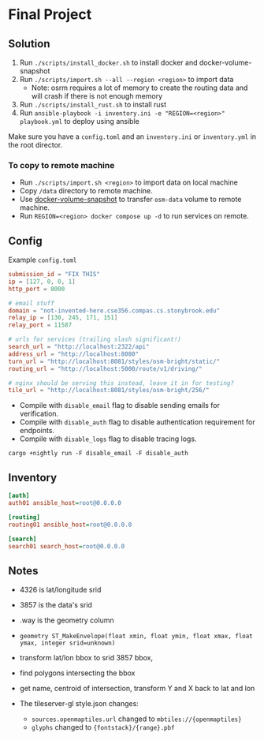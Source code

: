 # Final Project

## Solution

1. Run `./scripts/install_docker.sh` to install docker and docker-volume-snapshot
2. Run `./scripts/import.sh --all --region <region>` to import data
   * Note: osrm requires a lot of memory to create the routing data and will
   crash if there is not enough memory
3. Run `./scripts/install_rust.sh` to install rust
4. Run `ansible-playbook -i inventory.ini -e "REGION=<region>" playbook.yml` to deploy using ansible

Make sure you have a `config.toml` and an `inventory.ini` or `inventory.yml` in the root director.

### To copy to remote machine

* Run `./scripts/import.sh <region>` to import data on local machine
* Copy `/data` directory to remote machine.
* Use [docker-volume-snapshot](https://github.com/junedkhatri31/docker-volume-snapshot)
to transfer `osm-data` volume to remote machine.
* Run `REGION=<region> docker compose up -d` to run services on remote.

## Config

Example `config.toml`

```toml
submission_id = "FIX THIS"
ip = [127, 0, 0, 1]
http_port = 8000

# email stuff
domain = "not-invented-here.cse356.compas.cs.stonybrook.edu"
relay_ip = [130, 245, 171, 151]
relay_port = 11587

# urls for services (trailing slash significant!)
search_url = "http://localhost:2322/api"
address_url = "http://localhost:8080"
turn_url = "http://localhost:8081/styles/osm-bright/static/"
routing_url = "http://localhost:5000/route/v1/driving/"

# nginx should be serving this instead, leave it in for testing?
tile_url = "http://localhost:8081/styles/osm-bright/256/"
```

* Compile with `disable_email` flag to disable sending emails for verification.
* Compile with `disable_auth` flag to disable authentication requirement for
endpoints.
* Compile with `disable_logs` flag to disable tracing logs.

```shell
cargo +nightly run -F disable_email -F disable_auth
```

## Inventory

```ini
[auth]
auth01 ansible_host=root@0.0.0.0

[routing]
routing01 ansible_host=root@0.0.0.0

[search]
search01 search_host=root@0.0.0.0
```

## Notes

* 4326 is lat/longitude srid
* 3857 is the data's srid
* .way is the geometry column
* `geometry ST_MakeEnvelope(float xmin, float ymin, float xmax, float ymax, integer srid=unknown)`

* transform lat/lon bbox to srid 3857 bbox,
* find polygons intersecting the bbox
* get name, centroid of intersection, transform Y and X back to lat and lon

* The tileserver-gl style.json changes:
  * `sources.openmaptiles.url` changed to `mbtiles://{openmaptiles}`
  * `glyphs` changed to `{fontstack}/{range}.pbf`
